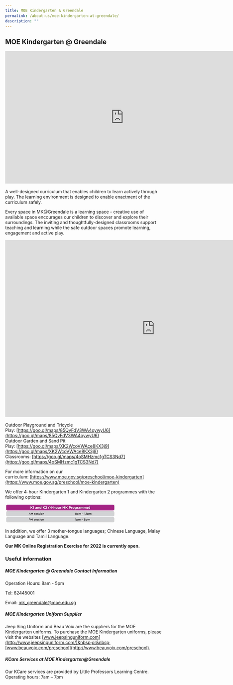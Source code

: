 ```yaml
---
title: MOE Kindergarten & Greendale
permalink: /about-us/moe-kindergarten-at-greendale/
description: ""
---
```

## **MOE Kindergarten @ Greendale**


<iframe allowfullscreen="" allow="accelerometer; autoplay; clipboard-write; encrypted-media; gyroscope; picture-in-picture" frameborder="0" title="MOE Kindergarten @ Greendale Open House" src="https://www.youtube.com/embed/VKpdeLrymgU" height="426" width="759"></iframe>



A well-designed curriculum that enables children to learn actively through play. The learning environment is designed to enable enactment of the curriculum safely.  
  
Every space in MK@Greendale is a learning space - creative use of available space encourages our children to discover and explore their surroundings. The inviting and thoughtfully-designed classrooms support teaching and learning while the safe outdoor spaces promote learning, engagement and active play.


<iframe allowfullscreen="true" height="569" width="960" frameborder="0" src="https://docs.google.com/presentation/d/e/2PACX-1vT_bAqStz9FIrGhEBg61Z33wVZLiIfreTITBP0v0KQumJ28a8S-FQL1ptSznzXEf7j1NBwlHe0PQSac/embed?start=true&amp;loop=true&amp;delayms=5000"></iframe>


Outdoor Playground and Tricycle Play:&nbsp;[https://goo.gl/maps/85QvFdV3WA4oywyU6](https://goo.gl/maps/85QvFdV3WA4oywyU6)  
Outdoor Garden and Sand Pit Play:&nbsp;[https://goo.gl/maps/XK2WcoVWAce8KX3j9](https://goo.gl/maps/XK2WcoVWAce8KX3j9)  
Classrooms:&nbsp;[https://goo.gl/maps/4oSMHzmc1gTCS3Nd7](https://goo.gl/maps/4oSMHzmc1gTCS3Nd7)  
  
For more information on our curriculum:&nbsp;[https://www.moe.gov.sg/preschool/moe-kindergarten](https://www.moe.gov.sg/preschool/moe-kindergarten)  
  
We offer 4-hour Kindergarten 1 and Kindergarten 2 programmes with the following options:


<img src="/images/About%20Us/MK%20Programme.jpg"  
     style="width:70%">


In addition, we offer 3 mother-tongue languages; Chinese Language, Malay Language and Tamil Language.  
  
**Our MK Online Registration Exercise for 2022 is currently open.**  
  

### **Useful information**


  
##### **MOE Kindergarten @ Greendale Contact Information**  
  
Operation Hours: 8am - 5pm  
  
Tel: 62445001  
  
Email:&nbsp;[mk\_greendale@moe.edu.sg](mailto:mk_greendale@moe.edu.sg)  
  
  
##### **MOE Kindergarten Uniform Supplier**  
  
Jeep Sing Uniform and Beau Voix are the suppliers for the MOE Kindergarten uniforms. To purchase the MOE Kindergarten uniforms, please visit the websites&nbsp;[www.jeepsinguniform.com](http://www.jeepsinguniform.com/)&nbsp;or&nbsp;[www.beauvoix.com/preschool](http://www.beauvoix.com/preschool).

  
##### **KCare Services at MOE Kindergarten@Greendale**  
  

Our KCare services are provided by Little Professors Learning Centre.&nbsp;<br>
Operating hours: 7am – 7pm
